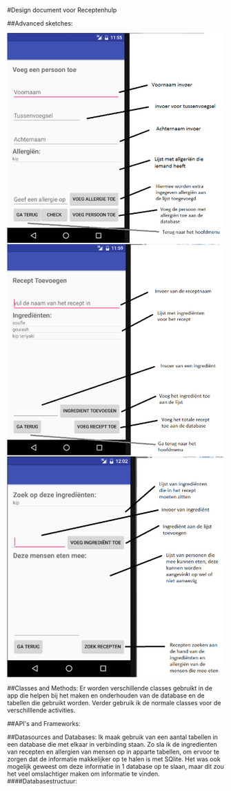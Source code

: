 #Design document voor Receptenhulp

##Advanced sketches:

![alt text](https://github.com/ndevisscher/Programmeerproject/blob/master/doc/PersoonInvoer.png "1")
![alt text](https://github.com/ndevisscher/Programmeerproject/blob/master/doc/receptInvoer.png "1")
![alt text](https://github.com/ndevisscher/Programmeerproject/blob/master/doc/ZoekRecept.png "1")

##Classes and Methods:
Er worden verschillende classes gebruikt in de app die helpen bij het maken en onderhouden van de database en de tabellen die gebruikt worden. Verder gebruik ik de normale classes voor de verschilllende activities.

##API's and Frameworks:

##Datasources and Databases:
Ik maak gebruik van een aantal tabellen in een database die met elkaar in verbinding staan. Zo sla ik de ingredienten van recepten en allergien van mensen op in apparte tabellen, om ervoor te zorgen dat de informatie makkelijker op te halen is met SQlite. Het was ook mogelijk geweest om deze informatie in 1 database op te slaan, maar dit zou het veel omslachtiger maken om informatie te vinden. <br>
####Databasestructuur:


